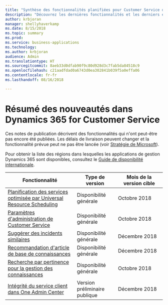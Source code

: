 ```yaml
---
title: "Synthèse des fonctionnalités planifiées pour Customer Service dans Dynamics 365"
description: "Découvrez les dernières fonctionnalités et les derniers engagements dans les domaines principaux de Customer Service dans Dynamics 365"
author: krbjoran
manager: shellyhaverkamp
ms.date: 8/15/2018
ms.topic: summary
ms.prod: 
ms.service: business-applications
ms.technology: 
ms.author: krbjoran
audience: Admin
ms.translationtype: HT
ms.sourcegitcommit: 8aeb33d0dfab90f9c80d928d3c7fab5da84518c9
ms.openlocfilehash: c21aadfdad0a6743d0ea302841b039f5a0effa06
ms.contentlocale: fr-fr
ms.lasthandoff: 08/16/2018

---
```

#  <a name="summary-of-whats-new-in-dynamics-365-for-customer-service"></a>Résumé des nouveautés dans Dynamics 365 for Customer Service

Ces notes de publication décrivent des fonctionnalités qui n'ont peut-être pas encore été publiées. Les délais de livraison peuvent changer et la fonctionnalité prévue peut ne pas être lancée (voir [Stratégie de Microsoft](https://go.microsoft.com/fwlink/p/?linkid=2007332)).

Pour obtenir la liste des régions dans lesquelles les applications de gestion Dynamics 365 sont disponibles, consultez le [Guide de disponibilité internationale](https://aka.ms/dynamics_365_international_availability_deck).


| Fonctionnalité                                                                                               | Type de version   | Mois de la version cible |
|-------------------------------------------------------------------------------------------------------|----------------|----------------------|
| [Planification des services optimisée par Universal Resource Scheduling](service-scheduling-powered-by-urs.md) | Disponibilité générale             | Octobre 2018          |
| [Paramètres d'administration de Customer Service](customer-service-admin-settings.md)                               | Disponibilité générale             | Octobre 2018          |
| [Suggérer des incidents similaires](suggest-similar-cases.md)                                                   | Disponibilité générale             | Décembre 2018          |
| [Recommandation d'article de base de connaissances](knowledge-article-recommendation.md)                             | Disponibilité générale             | Décembre 2018          |
| [Recherche par pertinence pour la gestion des connaissances](relevance-search-for-knowledge-management.md)           | Disponibilité générale             | Octobre 2018          |
| [Intégrité du service client dans One Admin Center](customer-service-health-in-admin-center.md)           | Version préliminaire publique | Décembre 2018         |

